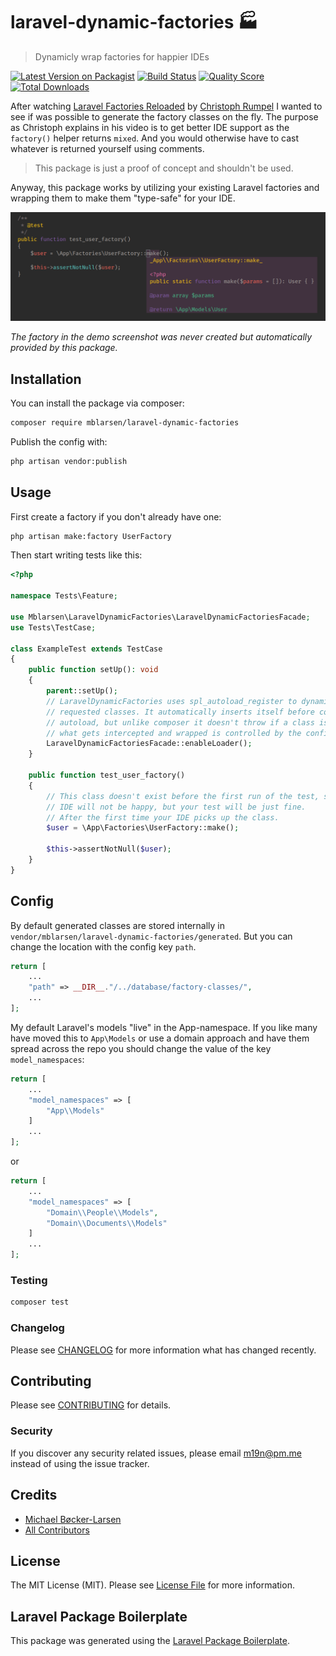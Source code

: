 # laravel-dynamic-factories :factory:

> Dynamicly wrap factories for happier IDEs

[![Latest Version on Packagist](https://img.shields.io/packagist/v/mblarsen/laravel-dynamic-factories.svg?style=flat-square)](https://packagist.org/packages/mblarsen/laravel-dynamic-factories)
[![Build Status](https://img.shields.io/travis/mblarsen/laravel-dynamic-factories/master.svg?style=flat-square)](https://travis-ci.org/mblarsen/laravel-dynamic-factories)
[![Quality Score](https://img.shields.io/scrutinizer/g/mblarsen/laravel-dynamic-factories.svg?style=flat-square)](https://scrutinizer-ci.com/g/mblarsen/laravel-dynamic-factories)
[![Total Downloads](https://img.shields.io/packagist/dt/mblarsen/laravel-dynamic-factories.svg?style=flat-square)](https://packagist.org/packages/mblarsen/laravel-dynamic-factories)

After watching [Laravel Factories Reloaded](https://vimeo.com/394206923) by
[Christoph Rumpel](https://github.com/christophrumpel) I wanted to see if was
possible to generate the factory classes on the fly. The purpose as Christoph
explains in his video is to get better IDE support as the `factory()` helper
returns `mixed`. And you would otherwise have to cast whatever is returned
yourself using comments.

> This package is just a proof of concept and shouldn't be used.

Anyway, this package works by utilizing your existing Laravel factories and
wrapping them to make them "type-safe" for your IDE.

![demo](demo.png)

_The factory in the demo screenshot was never created but automatically provided by this package._

## Installation

You can install the package via composer:

```bash
composer require mblarsen/laravel-dynamic-factories
```

Publish the config with:

```bash
php artisan vendor:publish
```

## Usage

First create a factory if you don't already have one:

```bash
php artisan make:factory UserFactory
```

Then start writing tests like this:

```php
<?php

namespace Tests\Feature;

use Mblarsen\LaravelDynamicFactories\LaravelDynamicFactoriesFacade;
use Tests\TestCase;

class ExampleTest extends TestCase
{
    public function setUp(): void
    {
        parent::setUp();
        // LaravelDynamicFactories uses spl_autoload_register to dynamicly create
        // requested classes. It automatically inserts itself before composers
        // autoload, but unlike composer it doesn't throw if a class is not found.
        // what gets intercepted and wrapped is controlled by the config.
        LaravelDynamicFactoriesFacade::enableLoader();
    }

    public function test_user_factory()
    {
        // This class doesn't exist before the first run of the test, so your
        // IDE will not be happy, but your test will be just fine.
        // After the first time your IDE picks up the class.
        $user = \App\Factories\UserFactory::make();

        $this->assertNotNull($user);
    }
}
```

## Config

By default generated classes are stored internally in
`vendor/mblarsen/laravel-dynamic-factories/generated`. But you can change the
location with the config key `path`.

```php
return [
    ...
    "path" => __DIR__."/../database/factory-classes/",
    ...
];
```

My default Laravel's models "live" in the App-namespace. If you like many have
moved this to `App\Models` or use a domain approach and have them spread across
the repo you should change the value of the key `model_namespaces`:

```php
return [
    ...
    "model_namespaces" => [
        "App\\Models"
    ]
    ...
];
```

or

```php
return [
    ...
    "model_namespaces" => [
        "Domain\\People\\Models",
        "Domain\\Documents\\Models"
    ]
    ...
];
```

### Testing

```bash
composer test
```

### Changelog

Please see [CHANGELOG](CHANGELOG.md) for more information what has changed recently.

## Contributing

Please see [CONTRIBUTING](CONTRIBUTING.md) for details.

### Security

If you discover any security related issues, please email m19n@pm.me instead of using the issue tracker.

## Credits

-   [Michael Bøcker-Larsen](https://github.com/mblarsen)
-   [All Contributors](../../contributors)

## License

The MIT License (MIT). Please see [License File](LICENSE.md) for more information.

## Laravel Package Boilerplate

This package was generated using the [Laravel Package Boilerplate](https://laravelpackageboilerplate.com).

